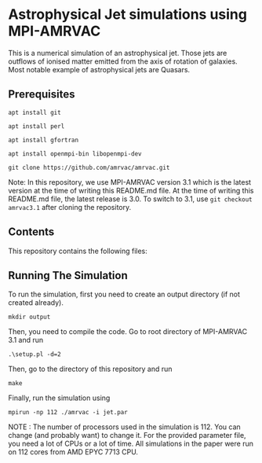 # Astrophysical Jet simulations using MPI-AMRVAC

This is a numerical simulation of an astrophysical jet. Those jets are outflows of ionised matter emitted from the axis of rotation of galaxies. Most notable example of astrophysical jets are Quasars.

## Prerequisites

`apt install git`

`apt install perl`

`apt install gfortran`

`apt install openmpi-bin libopenmpi-dev`

`git clone https://github.com/amrvac/amrvac.git`

Note: In this repository, we use MPI-AMRVAC version 3.1 which is the latest version at the time of writing this README.md file. At the time of writing this README.md file, the latest release is 3.0. To switch to 3.1, use `git checkout amrvac3.1` after cloning the repository.

## Contents

This repository contains the following files:

## Running The Simulation

To run the simulation, first you need to create an output directory (if not created already).

`mkdir output`

Then, you need to compile the code. Go to root directory of MPI-AMRVAC 3.1 and run

`.\setup.pl -d=2`

Then, go to the directory of this repository and run

`make`

Finally, run the simulation using

`mpirun -np 112 ./amrvac -i jet.par`

NOTE : The number of processors used in the simulation is 112. You can change (and probably want) to change it. For the provided parameter file, you need a lot of CPUs or a lot of time. All simulations in the paper were run on 112 cores from AMD EPYC 7713 CPU.
